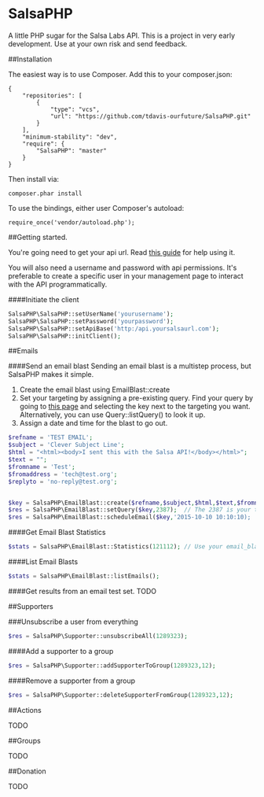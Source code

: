 SalsaPHP
===============

A little PHP sugar for the Salsa Labs API.  This is a project in very early development.  Use at your own risk and send feedback.

##Installation

The easiest way is to use Composer. Add this to your composer.json:

```
{
    "repositories": [
        {
            "type": "vcs",
            "url": "https://github.com/tdavis-ourfuture/SalsaPHP.git"
        }
    ],
    "minimum-stability": "dev",
    "require": {
        "SalsaPHP": "master"
    }
}
```

Then install via:

```
composer.phar install
```

To use the bindings, either user Composer's autoload:

```
require_once('vendor/autoload.php');
```

##Getting started.

You're going need to get your api url.  Read <a href="https://help.salsalabs.com/entries/23514381-Definitions-for-common-terms#API_HOST">this guide</a> for help using it.

You will also need a username and password with api permissions. It's preferable to create a specific user in your management page to interact with the API programmatically.

####Initiate the client

```php
SalsaPHP\SalsaPHP::setUserName('yourusername');
SalsaPHP\SalsaPHP::setPassword('yourpassword');
SalsaPHP\SalsaPHP::setApiBase('http:/api.yoursalsaurl.com');
SalsaPHP\SalsaPHP::initClient();
```
##Emails

####Send an email blast
Sending an email blast is a multistep process, but SalsaPHP makes it simple.  

1.  Create the email blast using EmailBlast::create
2.  Set your targeting by assigning a pre-existing query. Find your query by going to <a href="https://hq.salsalabs.com/salsa/hq/p/salsa/supporter/common/query/hq/manager.sjs">this page</a> and selecting the key next to the targeting you want.  Alternatively, you can use Query::listQuery() to look it up.
3.  Assign a date and time for the blast to go out.

```php
$refname = 'TEST EMAIL';
$subject = 'Clever Subject Line';
$html = "<html><body>I sent this with the Salsa API!</body></html>";
$text = "";
$fromname = 'Test';
$fromaddress = 'tech@test.org';
$replyto = 'no-reply@test.org';


$key = SalsaPHP\EmailBlast::create($refname,$subject,$html,$text,$fromname,$fromaddress,$replyto);
$res = SalsaPHP\EmailBlast::setQuery($key,2387);  // The 2387 is your target query.  See Salsa interface.
$res = SalsaPHP\EmailBlast::scheduleEmail($key,'2015-10-10 10:10:10);
```

####Get Email Blast Statistics
```php
$stats = SalsaPHP\EmailBlast::Statistics(121112); // Use your email_blast_KEY
```

####List Email Blasts
```php
$stats = SalsaPHP\EmailBlast::listEmails(); 

```
####Get results from an email test set.
TODO

##Supporters

###Unsubscribe a user from everything

```php
$res = SalsaPHP\Supporter::unsubscribeAll(1289323); 
```
####Add a supporter to a group

```php
$res = SalsaPHP\Supporter::addSupporterToGroup(1289323,12); 
```

####Remove a supporter from a group

```php
$res = SalsaPHP\Supporter::deleteSupporterFromGroup(1289323,12); 
```

##Actions

TODO

##Groups

TODO

##Donation 

TODO




